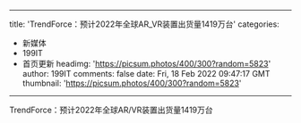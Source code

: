 
---
title: 'TrendForce：预计2022年全球AR_VR装置出货量1419万台'
categories: 
 - 新媒体
 - 199IT
 - 首页更新
headimg: 'https://picsum.photos/400/300?random=5823'
author: 199IT
comments: false
date: Fri, 18 Feb 2022 09:47:17 GMT
thumbnail: 'https://picsum.photos/400/300?random=5823'
---

<div>   
TrendForce：预计2022年全球AR/VR装置出货量1419万台  
</div>
            